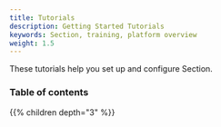 ```yaml
---
title: Tutorials
description: Getting Started Tutorials
keywords: Section, training, platform overview
weight: 1.5
---
```


These tutorials help you set up and configure Section.

### Table of contents

{{% children depth="3" %}}
